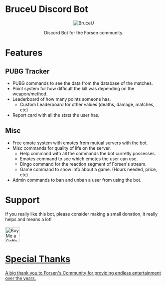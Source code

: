# BruceU Discord Bot
<div align="center">
  <img src="https://github.com/Tuxsupa/BruceU-Bot/assets/69093264/4974d879-ebb7-4de5-b5ad-a6ea0162b523" alt="BruceU">
  <p>
    Discord Bot for the Forsen community.
  </p>
</div>

# Features

## PUBG Tracker
- PUBG commands to see the data from the database of the matches.
- Point system for how difficult the kill was depending on the weapon/method.
- Leaderboard of how many points someone has.
  - Custom Leaderboard for other values (deaths, damage, matches, etc)
- Report card with all the stats the user has.

## Misc
- Free emote system with emotes from mutual servers with the bot.
- Misc commands for quality of life on the server.
  - Help command with all the commands the bot curretly possesses.
  - Emotes command to see which emotes the user can use.
  - Bingo command for the reaction segment of Forsen's stream.
  - Game command to show info about a game. (Hours needed, price, etc)
- Admin commands to ban and unban a user from using the bot.

# Support
If you really like this bot, please consider making a small donation, it really helps and means a lot!
\
\
<a href='https://ko-fi.com/tuxsuper' target='_blank'><img height='35' style='border:0px;height:46px;' src='https://az743702.vo.msecnd.net/cdn/kofi3.png?v=0' border='0' alt='Buy Me a Coffee at ko-fi.com' />

# Special Thanks

A big thank you to Forsen's Community for providing endless entertainment over the years.
